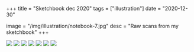 +++
title = "Sketchbook dec 2020"
tags = ["illustration"]
date = "2020-12-30"

image = "/img/illustration/notebook-7.jpg"
desc = "Raw scans from my sketchbook"
+++

![](/img/illustration/notebook-7.jpg)
![](/img/illustration/notebook-1.jpg)
![](/img/illustration/notebook-2.jpg)
![](/img/illustration/notebook-3.jpg)
![](/img/illustration/notebook-4.jpg)
![](/img/illustration/notebook-5.jpg)
![](/img/illustration/notebook-6.jpg)
